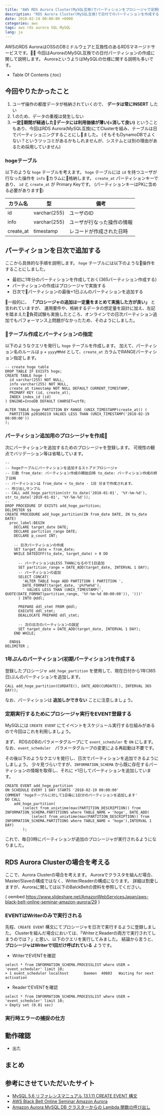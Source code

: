 ```yaml
---
title: "AWS RDS Aurora Cluster(MySQL互換)でパーティションをプロシージャで定期的に追加する"
description: "RDS Aurora Cluster(MySQL互換)で日付でのパーティションを作成する方法を紹介します。プロシージャとCREATE EVENTを組み合わせて定期的にイベント実行する方法を中心に、ClusterのWriter/Readerの特性などにも触れます"
date: 2018-02-19 00:00:00 +0900
categories: aws
tags: aws rds aurora SQL MySQL
lang: ja
---
```


AWSのRDS AuroraはOSSのDBミドルウェアと互換性のあるRDSマネージドサービスです。
今回はAuroraのMySQL互換での日付パーティションの作成に関して説明します。
AuroraというよりはMySQLの仕様に関する説明も多いです。

* Table Of Contents
{:toc}


## 今回やりたかったこと
1. ユーザ操作の都度データが格納されていくので、 **データは常にINSERT** したい
2. 1.のため、データの重複は発生しない
3. **一定期間が経過したデータには利用価値が薄い(=消して良い)**
ということもあり、今回はRDS Aurora(MySQL互換)にてClusterを組み、テーブルは日でパーティショニングすることにしました。
(そもそもDynamoDBでよくない？というツッコミがあるかもしれませんが、システムとは別の理由があるため採用していません)

### hogeテーブル

以下のような `hoge` テーブルを考えます。
`hoge` テーブルには `id` を持つユーザが行なった操作を `info` カラムに格納します。
`create_at` パーティションキーであり、 `id` と `create_at` が Primary Keyです。
(パーティションキーはPKに含める必要があります)

|カラム名     |型           |備考                   |
|------------|------------|-----------------------|
|id          |varchar(255)|ユーザのID              |
|info        |varchar(255)|ユーザが行なった操作の情報 |
|create_at   |timestamp   |レコードが作成された日時   |

## パーティションを日次で追加する

ここから具体的な手順を説明します。
`hoge` テーブルには以下のような操作をすることにしました。

* 最初に1年分のパーティションを作成しておく(365パーティション作成する)
* パーティションの作成はプロシージャで実施する
* 日次でパーティションの最後+1日ぶんのパーティションを追加する

一般的に、 **「プロシージャの追加は一定量をまとめて実施した方が良い」** と言われていますが、
運用要件や、格納するデータの想定量を設計に加え、左記を踏まえた負荷試験も実施したところ、オンラインでの日次パーティション追加でもパフォーマンス上問題がなかったため、そのようにしました。

### テーブル作成とパーティションの指定
以下のようなクエリを発行し `hoge` テーブルを作成します。
加えて、パーティション名のルールは `p` + `yyyyMMdd` として、`create_at` カラムでRANGEパーティション指定します。

```
-- create hoge table
DROP TABLE IF EXISTS hoge;
CREATE TABLE hoge (
  id varchar(255) NOT NULL,
  info varchar(255) NOT NULL,
  create_at timestamp NOT NULL DEFAULT CURRENT_TIMESTAMP,
  PRIMARY KEY (id, create_at),
  INDEX index_id (id)
) ENGINE=InnoDB DEFAULT CHARSET=utf8;

ALTER TABLE hoge PARTITION BY RANGE (UNIX_TIMESTAMP(create_at)) (
  PARTITION p20180219 VALUES LESS THAN (UNIX_TIMESTAMP('2018-02-19 00:00:00'))
);
```

### パーティション追加用のプロシージャを作成
次にパーティションを追加するためのプロシージャを登録します。
可視性の観点でバリデーション等は省略しています。

```
--
-- hogeテーブルにパーティションを追加するストアドプロシージャ
-- 引数 from_date: パーティション作成の開始日時 to_date: パーティション作成の終了日時
-- パーティションは from_date < to_date - 1日 分まで作成されます。
-- 呼び出しサンプル
-- CALL add_hoge_partition(str_to_date('2018-01-01', '%Y-%m-%d'), str_to_date('2019-01-01', '%Y-%m-%d'));
--
DROP PROCEDURE IF EXISTS add_hoge_partition;
DELIMITER $$
CREATE PROCEDURE add_hoge_partition(IN from_date DATE, IN to_date DATE)
  proc_label:BEGIN
    DECLARE target_date DATE;
    DECLARE partition_range DATE;
    DECLARE p_count INT;

    -- 日次パーティションの作成
    SET target_date = from_date;
    WHILE DATEDIFF(to_date, target_date) > 0 DO

      -- パーティションはLESS THANになるので1日追加
      SET partition_range = DATE_ADD(target_date, INTERVAL 1 DAY);
      -- パーティションの追加
      SELECT CONCAT(
        'ALTER TABLE hoge ADD PARTITION ( PARTITION ',
        DATE_FORMAT(target_date, 'p%Y%m%d'),
        ' VALUES LESS THAN (UNIX_TIMESTAMP(', QUOTE(DATE_FORMAT(partition_range, '%Y-%m-%d 00:00:00')), ')))'
      ) INTO @ddl;

      PREPARE ddl_stmt FROM @ddl;
      EXECUTE ddl_stmt;
      DEALLOCATE PREPARE ddl_stmt;

      -- 次の日次のパーティションの設定
      SET target_date = DATE_ADD(target_date, INTERVAL 1 DAY);
    END WHILE;

  END$$
DELIMITER ;

```

### 1年ぶんのパーティション(初期パーティション)を作成する
登録したプロシージャ `add_hoge_partition` を使用して、現在日付から1年(365日)ぶんのパーティションを追加します。

```
CALL add_hoge_partition(CURDATE(), DATE_ADD(CURDATE(), INTERVAL 365 DAY));
```

なお、パーティションは **追加しかできない** ことに注意しましょう。 

### 定期実行するためにプロシージャ実行をEVENT登録する

MySQLには `CREATE EVENT` にてイベントをスケジュール実行する仕組みがあるので今回はこれを利用しましょう。

まず、 RDSのDBのパラメータグループにて `event_scheduler` を `ON` にします。
なお、`event_scheduler`　パラメータグループの変更による再起動は不要です。

その後以下のようなクエリを発行し、日次でパーティションを追加できるようにしましょう。
少々見づらいですが、`INFORMATION_SCHEMA` から既に存在するパーティションの情報を取得し、それに +1日してパーティションを追加しています。

```
CREATE EVENT add_hoge_partition
ON SCHEDULE EVERY 1 DAY STARTS '2018-02-19 00:00:00'
COMMENT 'hogeテーブルに対して1日毎に1日分のパーティションを追加します'
DO CALL 
    add_hoge_partition(
        (select from_unixtime(max(PARTITION_DESCRIPTION)) from INFORMATION_SCHEMA.PARTITIONS where TABLE_NAME = 'hoge', DATE_ADD(
            (select from_unixtime(max(PARTITION_DESCRIPTION)) from INFORMATION_SCHEMA.PARTITIONS where TABLE_NAME = 'hoge'),INTERVAL 1 DAY)
        );

```

これで、毎日0時にパーティションが追加のプロシージャが実行されるようになりました。

## RDS Aurora Clusterの場合を考える
ここで、Aurora Clusterの場合を考えます。
Auroraでクラスタを組んだ場合、Master/Slaveの構成ではなく、Writer/Readerの構成になります。
詳細は割愛しますが、Auroraに関しては以下のBalckBeltの資料を参照してください。

{ oembed https://www.slideshare.net/AmazonWebServicesJapan/aws-black-belt-online-seminar-amazon-aurora/29 }

### EVENTはWriterのみで実行される
先程、`CREATE EVENT` 構文にてプロシージャを日次で実行するように登録しました。
Clusterを組んだ場合においては、「WriterとReaderの両方で実行されてしまうのでは？」と思い、以下のクエリを実行してみました。
結論から言うと、**プロシージャはWriterで1回だけ呼ばれている** ようです。

* WriterでEVENTを確認
```
select * from INFORMATION_SCHEMA.PROCESSLIST where USER = 'event_scheduler' limit 10;
> 1	event_scheduler	localhost		Daemon	40803	Waiting for next activation	
```

* ReaderでEVENTを確認
```
select * from INFORMATION_SCHEMA.PROCESSLIST where USER = 'event_scheduler' limit 10;
> Empty set (0.01 sec)
```

### 実行時エラーの捕捉の仕方

## 動作確認
* 出た

## まとめ


## 参考にさせていただいたサイト
* [MySQL 5.6 リファレンスマニュアル 13.1.11 CREATE EVENT 構文](https://dev.mysql.com/doc/refman/5.6/ja/create-event.html)
* [AWS Black Belt Online Seminar Amazon Aurora](https://www.slideshare.net/AmazonWebServicesJapan/aws-black-belt-online-seminar-amazon-aurora/)
* [Amazon Aurora MySQL DB クラスターからの Lambda 関数の呼び出し](https://docs.aws.amazon.com/ja_jp/AmazonRDS/latest/UserGuide/AuroraMySQL.Integrating.Lambda.html#AuroraMySQL.Integrating.ProcLambda)
